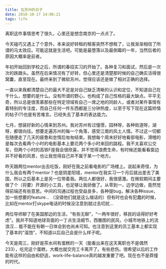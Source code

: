 ```yaml
---
title: 在苏州的日子
date: 2018-10-17 14:06:21
tags: life
---
```


离职这件事情思考了很久，心里还是想念南京的一点点了。<!-- more -->

今天碰巧又遇上了个意外，本来说好转租的租客突然不想租了，让我渐渐相信了所谓的马太效应。可能这就是生活吧。可能是最堕落以及最倒霉的一年，当然后者的原因大概率是前者。

年初开始回到学校之后，所谓的春招实习的开始了。各种复习和面试，然后是一次次的跌跟头。虽然在后来情况有了好转，但心里还是清楚那时候的自己确实活得很窝囊，直至现在。最终来到了微软苏州，觉得应该还是做了相对正确的选择。

一直以来我都清楚自己的最大不足是对自己缺乏清晰的认识和定位，不知道自己在干什么，想要的是什么。没有所谓的野心，也构成了自己性格的最大缺点。平平无奇，所以总是很羡慕那些在特定领域有自己一席之地的同龄人，或者对某件事情有着特别的专注度，而自己任何一件东西都是三分钟热度，以至于写下现在这篇矫情的帖子(?)也是有苦难言。已经失去了基本的表达能力。

七月，想装好新的心情来到苏州。我对苏州有过憧憬，园林呀，各种街道呀，湖呀，都很向往。想要走遍苏州的每一个角落，感受江南的风土人情。不过这一切都在随便走了几天的疲惫和怠惰后匆匆结束。我想每个周末好好地看部电影，滑稽的是每次去看两个小时的电影基本上要花两个多小时来回的路程。我不太喜欢公交车，但两个小时的高铁F座我会很欣喜，并不觉得浪费生命，有时候还能看看窗边并不好看的风景，也让我觉得自己并不属于某一个地方。

昨天跟两位mentor出去吃饭，刚好在我之前看电影的广场楼上。说起来奇怪，为什么我会有两个mentor？也是阴差阳错，mentor在我实习一个月后就出差去了美国，所以之后基本上是另一位带着我。两位人都很好，我很感激。在微软期间主要做了个（将要）开源的小工具，也足够让我骄傲了。从零到一，边学边做，竟然觉得前端还有些意思。中间的沟通过程也受益良多，各种提bug，解决各种issue，加一些想要的feature... （没错他们就是这么缩话的）但有时也会有犯蠢的时候，比如在mentor打skype电话的时候没注意到就过去叨扰... 

两位导师聊了在美国那边的生活，“有些无聊”，“一两年很好，移民的话得好好考虑”。我并不知道地球背面的一丁点生活细节，西雅图的民风，小城市地铁上的流浪汉… 能不能在有朝一日体会到也尚未可知。也注意到这里的员工基本上都实现了基本的“温饱”，不知道以后自己会是什么样子呢。

今天是周三，刚好是茶水间有蛋糕的一天（能看出来在这天离职也不是偶然233），吃完这个蛋糕，大概也就交完工卡离开了。有些悲伤。很希望以后的工作能有这样的自由和舒适，work-life-balance真的越发重要了吧。现在也不是莽撞的时代。